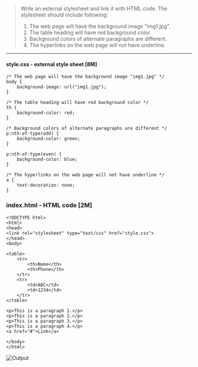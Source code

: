 > Write an external stylesheet and link it with HTML code. The stylesheet should include following:
> 1. The web page will have the background image "img1.jpg".
> 2. The table heading will have red background color.
> 3. Background colors of alternate paragraphs are different.
> 4. The hyperlinks on the web page will not have underline.
***

#### style.css - external style sheet [8M]
```
/* The web page will have the background image "img1.jpg" */
body {
    background-image: url("img1.jpg");
}

/* The table heading will have red background color */
th {
    background-color: red;
}

/* Background colors of alternate paragraphs are different */
p:nth-of-type(odd) {
    background-color: green;
}

p:nth-of-type(even) {
    background-color: blue;
}

/* The hyperlinks on the web page will not have underline */
a {
    text-decoration: none;
}
```

### index.html - HTML code [2M]
```
<!DOCTYPE html>
<html>
<head>
<link rel="stylesheet" type="text/css" href="style.css">
</head>
<body>
    
<table>
    <tr>
        <th>Name</th>
        <th>Phone</th>
    </tr>
    <tr>
        <td>ABC</td>
        <td>1234</td>
    </tr>
</table>

<p>This is a paragraph 1.</p>
<p>This is a paragraph 2.</p>
<p>This is a paragraph 3.</p>
<p>This is a paragraph 4.</p>
<a href="#">Link</a>

</body>
</html> 
```
![Output](/Q3a_output.JPG)
